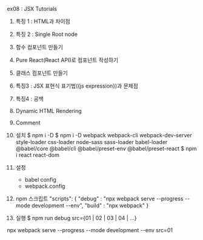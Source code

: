 ex08 : JSX Tutorials

01. 특징 1 : HTML과 차이점
02. 특징 2 : Single Root node
03. 함수 컴포넌트 만들기
04. Pure React(React API)로 컴포넌트 작성하기
05. 클래스 컴포넌트 만들기
06. 특징3 : JSX 표현식 표기법({js expression})과 문제점
07. 특징4 : 공백
08. Dynamic HTML Rendering
09. Comment

1. 설치
    $ npm i -D
    $ npm i -D webpack webpack-cli webpack-dev-server style-loader css-loader node-sass sass-loader babel-loader @babel/core @babel/cli @babel/preset-env @babel/preset-react
    $ npm i react react-dom

2. 설정
    - babel config
    - webpack.config

3. npm 스크립트
"scripts": {
    "debug" : "npx webpack serve --progress --mode development --env",
    "build" : "npx webpack"
  }

4. 실행
$ npm run debug src={01 | 02 | 03 | 04 | ...}

npx webpack serve --progress --mode development --env src=01